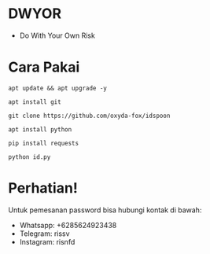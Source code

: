 # DWYOR
* Do With Your Own Risk

# Cara Pakai
`apt update && apt upgrade -y`

`apt install git`

`git clone https://github.com/oxyda-fox/idspoon`

`apt install python`

`pip install requests`

`python id.py`

# Perhatian!
Untuk pemesanan password bisa hubungi kontak di bawah:
* Whatsapp: +6285624923438
* Telegram: rissv
* Instagram: risnfd
